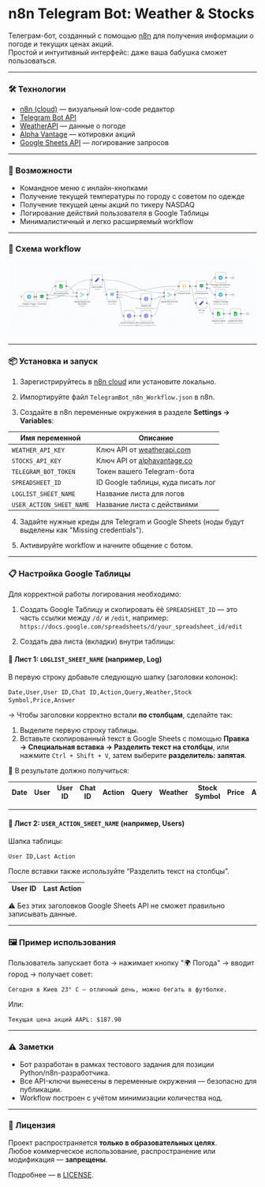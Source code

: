 # n8n Telegram Bot: Weather & Stocks

Телеграм-бот, созданный с помощью [n8n](https://n8n.io) для получения информации о погоде и текущих ценах акций.  
Простой и интуитивный интерфейс: даже ваша бабушка сможет пользоваться.

---

### 🛠️ Технологии

- [n8n (cloud)](https://n8n.io) — визуальный low-code редактор
- [Telegram Bot API](https://core.telegram.org/bots/api)
- [WeatherAPI](https://www.weatherapi.com/) — данные о погоде
- [Alpha Vantage](https://www.alphavantage.co/) — котировки акций
- [Google Sheets API](https://developers.google.com/sheets/api) — логирование запросов

---

### 🚀 Возможности

- Командное меню с инлайн-кнопками
- Получение текущей температуры по городу с советом по одежде
- Получение текущей цены акций по тикеру NASDAQ
- Логирование действий пользователя в Google Таблицы
- Минималистичный и легко расширяемый workflow
---

### 🧭 Схема workflow

![Workflow Overview](workflow_overview.png)

---

### 📦 Установка и запуск

1. Зарегистрируйтесь в [n8n cloud](https://n8n.io/) или установите локально.

2. Импортируйте файл `TelegramBot_n8n_Workflow.json` в n8n.

3. Создайте в n8n переменные окружения в разделе **Settings → Variables**:

| Имя переменной           | Описание                                      |
|--------------------------|-----------------------------------------------|
| `WEATHER_API_KEY`        | Ключ API от [weatherapi.com](https://weatherapi.com) |
| `STOCKS_API_KEY`         | Ключ API от [alphavantage.co](https://alphavantage.co) |
| `TELEGRAM_BOT_TOKEN`     | Токен вашего Telegram-бота                    |
| `SPREADSHEET_ID`         | ID Google таблицы, куда писать лог            |
| `LOGLIST_SHEET_NAME`     | Название листа для логов                      |
| `USER_ACTION_SHEET_NAME` | Название листа с действиями                   |

4. Задайте нужные креды для Telegram и Google Sheets (ноды будут выделены как "Missing credentials").

5. Активируйте workflow и начните общение с ботом.

---

### 📋 Настройка Google Таблицы

Для корректной работы логирования необходимо:

1. Создать Google Таблицу и скопировать ёё `SPREADSHEET_ID` — это часть ссылки между `/d/` и `/edit`, например:
   `https://docs.google.com/spreadsheets/d/your_spreadsheet_id/edit`

2. Создать два листа (вкладки) внутри таблицы:

#### 📄 Лист 1: `LOGLIST_SHEET_NAME` (например, Log)

В первую строку добавьте следующую шапку (заголовки колонок):

```
Date,User,User ID,Chat ID,Action,Query,Weather,Stock Symbol,Price,Answer
```

→ Чтобы заголовки корректно встали **по столбцам**, сделайте так:

1. Выделите первую строку таблицы.
2. Вставьте скопированный текст в Google Sheets с помощью
   **Правка → Специальная вставка → Разделить текст на столбцы**,
   или нажмите `Ctrl + Shift + V`, затем выберите **разделитель: запятая**.

🧰 В результате должно получиться:

| Date | User | User ID | Chat ID | Action | Query | Weather | Stock Symbol | Price | Answer |
| ---- | ---- | ------- | ------- | ------ | ----- | ------- | ------------ | ----- | ------ |

---

#### 📄 Лист 2: `USER_ACTION_SHEET_NAME` (например, Users)

Шапка таблицы:

```
User ID,Last Action
```

После вставки также используйте “Разделить текст на столбцы”.

| User ID | Last Action |
| ------- | ----------- |

⚠️ Без этих заголовков Google Sheets API не сможет правильно записывать данные.

---

### 🖼 Пример использования

Пользователь запускает бота → нажимает кнопку "🌍 Погода" → вводит город → получает совет:  
```
Сегодня в Киев 23° C — отличный день, можно бегать в футболке.
```

Или:  
```
Текущая цена акций AAPL: $187.90
```

---

### ⚠️ Заметки

- Бот разработан в рамках тестового задания для позиции Python/n8n-разработчика.
- Все API-ключи вынесены в переменные окружения — безопасно для публикации.
- Workflow построен с учётом минимизации количества нод.

---

### 📄 Лицензия

Проект распространяется **только в образовательных целях**.  
Любое коммерческое использование, распространение или модификация — **запрещены**.

Подробнее — в [LICENSE](./LICENSE).